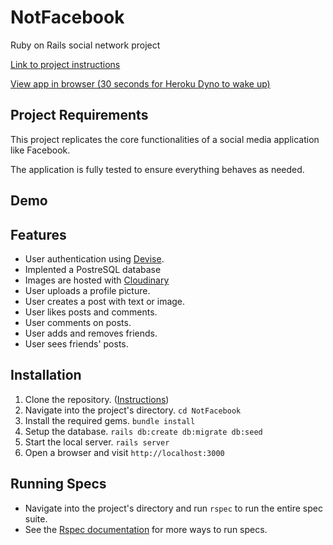 # NotFacebook

Ruby on Rails social network project

[Link to project instructions](https://www.theodinproject.com/paths/full-stack-ruby-on-rails/courses/ruby-on-rails/lessons/final-project)

[View app in browser (30 seconds for Heroku Dyno to wake up)](https://berube-notfacebook.herokuapp.com/)

## Project Requirements
This project replicates the core functionalities of a social media application like Facebook. 

The application is fully tested to ensure everything behaves as needed.

## Demo

## Features
- User authentication using [Devise](https://github.com/heartcombo/devise).
- Implented a PostreSQL database
- Images are hosted with [Cloudinary](https://cloudinary.com/)
- User uploads a profile picture.
- User creates a post with text or image.
- User likes posts and comments.
- User comments on posts.
- User adds and removes friends.
- User sees friends' posts.

## Installation
1. Clone the repository. ([Instructions](Instructions))
2. Navigate into the project's directory. ```cd NotFacebook```
3. Install the required gems. ```bundle install```
4. Setup the database. ```rails db:create db:migrate db:seed```
5. Start the local server. ```rails server```
6. Open a browser and visit ```http://localhost:3000```

## Running Specs
- Navigate into the project's directory and run ```rspec``` to run the entire spec suite.
- See the [Rspec documentation](https://github.com/rspec/rspec-rails#running-specs) for more ways to run specs.
